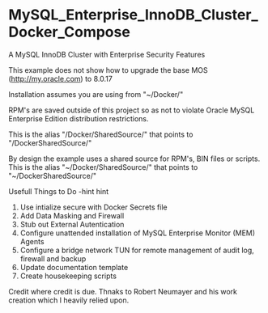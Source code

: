 # MySQL_Enterprise_InnoDB_Cluster_Docker_Compose
 A MySQL InnoDB Cluster with Enterprise Security Features

This example does not show how to upgrade the base MOS (http://my.oracle.com) to 8.0.17

Installation assumes you are using from "~/Docker/"

RPM's are saved outside of this project so as not to violate Oracle MySQL Enterprise Edition distribution restrictions. 

This is the alias "/Docker/SharedSource/" that points to "/DockerSharedSource/"

By design the example uses a shared source for RPM's, BIN files or scripts. This is the alias "~/Docker/SharedSource/" that points to "~/DockerSharedSource/"

Usefull Things to Do -hint hint

1. Use intialize secure with Docker Secrets file
2. Add Data Masking and Firewall
3. Stub out External Autentication
4. Configure unattended installation of MySQL Enterprise Monitor (MEM) Agents
5. Configure a bridge network TUN for remote management of audit log, firewall and backup
6. Update documentation template
9. Create housekeeping scripts


Credit where credit is due. Thnaks to Robert Neumayer and his work creation which I heavily relied upon. 
